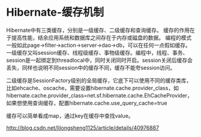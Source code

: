 # Hibernate-缓存机制

Hibernate中有三类缓存，分别是一级缓存、二级缓存和查询缓存。
缓存的作用在于提高性能，结余应用系统和数据库之间存在于内存或磁盘的数据。
编程的模式一般如此page->filter->action->server->dao->db，可以在任何一点假如缓存。
一级缓存又叫session缓存、线程级缓存、事物级缓存。编程中，线程、事务、session是一起绑定到threadlocal中，同时关闭同时开启。session关闭后缓存会丢失，同样也说明不同session中的缓存不同，缓存不能夸session访问。

二级缓存是SessionFactory级别的全局缓存，它底下可以使用不同的缓存类库，比如ehcache、oscache，需要设置hibernate.cache.provider_class，如hibernate.cache.provider_class=net.sf.hibernate.cache.EhCacheProvider，如果想使用查询缓存，配置hibernate.cache.use_query_cache=true

缓存可以简单看成map，通过key在缓存中查找value。

http://blog.csdn.net/lilongsheng1125/article/details/40976887

